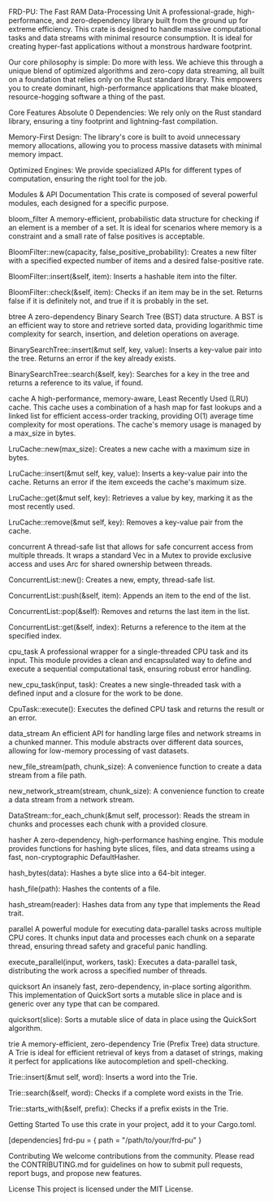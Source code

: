 FRD-PU: The Fast RAM Data-Processing Unit
A professional-grade, high-performance, and zero-dependency library built from the ground up for extreme efficiency. This crate is designed to handle massive computational tasks and data streams with minimal resource consumption. It is ideal for creating hyper-fast applications without a monstrous hardware footprint.

Our core philosophy is simple: Do more with less. We achieve this through a unique blend of optimized algorithms and zero-copy data streaming, all built on a foundation that relies only on the Rust standard library. This empowers you to create dominant, high-performance applications that make bloated, resource-hogging software a thing of the past.

Core Features
Absolute 0 Dependencies: We rely only on the Rust standard library, ensuring a tiny footprint and lightning-fast compilation.

Memory-First Design: The library's core is built to avoid unnecessary memory allocations, allowing you to process massive datasets with minimal memory impact.

Optimized Engines: We provide specialized APIs for different types of computation, ensuring the right tool for the job.

Modules & API Documentation
This crate is composed of several powerful modules, each designed for a specific purpose.

bloom_filter
A memory-efficient, probabilistic data structure for checking if an element is a member of a set. It is ideal for scenarios where memory is a constraint and a small rate of false positives is acceptable.

BloomFilter::new(capacity, false_positive_probability): Creates a new filter with a specified expected number of items and a desired false-positive rate.

BloomFilter::insert(&self, item): Inserts a hashable item into the filter.

BloomFilter::check(&self, item): Checks if an item may be in the set. Returns false if it is definitely not, and true if it is probably in the set.

btree
A zero-dependency Binary Search Tree (BST) data structure. A BST is an efficient way to store and retrieve sorted data, providing logarithmic time complexity for search, insertion, and deletion operations on average.

BinarySearchTree::insert(&mut self, key, value): Inserts a key-value pair into the tree. Returns an error if the key already exists.

BinarySearchTree::search(&self, key): Searches for a key in the tree and returns a reference to its value, if found.

cache
A high-performance, memory-aware, Least Recently Used (LRU) cache. This cache uses a combination of a hash map for fast lookups and a linked list for efficient access-order tracking, providing O(1) average time complexity for most operations. The cache's memory usage is managed by a max_size in bytes.

LruCache::new(max_size): Creates a new cache with a maximum size in bytes.

LruCache::insert(&mut self, key, value): Inserts a key-value pair into the cache. Returns an error if the item exceeds the cache's maximum size.

LruCache::get(&mut self, key): Retrieves a value by key, marking it as the most recently used.

LruCache::remove(&mut self, key): Removes a key-value pair from the cache.

concurrent
A thread-safe list that allows for safe concurrent access from multiple threads. It wraps a standard Vec in a Mutex to provide exclusive access and uses Arc for shared ownership between threads.

ConcurrentList::new(): Creates a new, empty, thread-safe list.

ConcurrentList::push(&self, item): Appends an item to the end of the list.

ConcurrentList::pop(&self): Removes and returns the last item in the list.

ConcurrentList::get(&self, index): Returns a reference to the item at the specified index.

cpu_task
A professional wrapper for a single-threaded CPU task and its input. This module provides a clean and encapsulated way to define and execute a sequential computational task, ensuring robust error handling.

new_cpu_task(input, task): Creates a new single-threaded task with a defined input and a closure for the work to be done.

CpuTask::execute(): Executes the defined CPU task and returns the result or an error.

data_stream
An efficient API for handling large files and network streams in a chunked manner. This module abstracts over different data sources, allowing for low-memory processing of vast datasets.

new_file_stream(path, chunk_size): A convenience function to create a data stream from a file path.

new_network_stream(stream, chunk_size): A convenience function to create a data stream from a network stream.

DataStream::for_each_chunk(&mut self, processor): Reads the stream in chunks and processes each chunk with a provided closure.

hasher
A zero-dependency, high-performance hashing engine. This module provides functions for hashing byte slices, files, and data streams using a fast, non-cryptographic DefaultHasher.

hash_bytes(data): Hashes a byte slice into a 64-bit integer.

hash_file(path): Hashes the contents of a file.

hash_stream(reader): Hashes data from any type that implements the Read trait.

parallel
A powerful module for executing data-parallel tasks across multiple CPU cores. It chunks input data and processes each chunk on a separate thread, ensuring thread safety and graceful panic handling.

execute_parallel(input, workers, task): Executes a data-parallel task, distributing the work across a specified number of threads.

quicksort
An insanely fast, zero-dependency, in-place sorting algorithm. This implementation of QuickSort sorts a mutable slice in place and is generic over any type that can be compared.

quicksort(slice): Sorts a mutable slice of data in place using the QuickSort algorithm.

trie
A memory-efficient, zero-dependency Trie (Prefix Tree) data structure. A Trie is ideal for efficient retrieval of keys from a dataset of strings, making it perfect for applications like autocompletion and spell-checking.

Trie::insert(&mut self, word): Inserts a word into the Trie.

Trie::search(&self, word): Checks if a complete word exists in the Trie.

Trie::starts_with(&self, prefix): Checks if a prefix exists in the Trie.

Getting Started
To use this crate in your project, add it to your Cargo.toml.

[dependencies]
frd-pu = { path = "/path/to/your/frd-pu" }

Contributing
We welcome contributions from the community. Please read the CONTRIBUTING.md for guidelines on how to submit pull requests, report bugs, and propose new features.

License
This project is licensed under the MIT License.